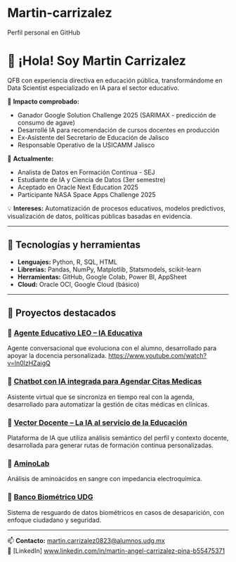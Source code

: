 # Martin-carrizalez
Perfil personal en GitHub
# 👋 ¡Hola! Soy Martin Carrizalez

QFB con experiencia directiva en educación pública, transformándome en Data Scientist especializado en IA para el sector educativo.

🎯 **Impacto comprobado:**
- Ganador Google Solution Challenge 2025 (SARIMAX - predicción de consumo de agave)
- Desarrollé IA para recomendación de cursos docentes en producción
- Ex-Asistente del Secretario de Educación de Jalisco
- Responsable Operativo de la USICAMM Jalisco

🚀 **Actualmente:**
- Analista de Datos en Formación Continua - SEJ
- Estudiante de IA y Ciencia de Datos (3er semestre)
- Aceptado en Oracle Next Education 2025
- Participante NASA Space Apps Challenge 2025

💡 **Intereses:** Automatización de procesos educativos, modelos predictivos, visualización de datos, políticas públicas basadas en evidencia.

---

## 🧠 Tecnologías y herramientas

- **Lenguajes:** Python, R, SQL, HTML
- **Librerías:** Pandas, NumPy, Matplotlib, Statsmodels, scikit-learn
- **Herramientas:** GitHub, Google Colab, Power BI, AppSheet
- **Cloud:** Oracle OCI, Google Cloud (básico)

---

## 📌 Proyectos destacados

### 🔹 [Agente Educativo LEO – IA Educativa](https://agente-educativo-leo-gxcgxvns77c4kis7zkpyxf.streamlit.app/)
Agente conversacional que evoluciona con el alumno, desarrollado para apoyar la docencia personalizada.
https://www.youtube.com/watch?v=ln0lzHZaigQ

### 🔹 [Chatbot con IA integrada para Agendar Citas Medicas](https://chatbot-con-llm-de-groq-wyvgt4exfavpsjzzhm9p3d.streamlit.app/)
Asistente virtual que se sincroniza en tiempo real con la agenda, desarrollado para automatizar la gestión de citas médicas en clínicas.

### 🔹 [Vector Docente – La IA al servicio de la Educación](https://vector-docente.streamlit.app/)
Plataforma de IA que utiliza análisis semántico del perfil y contexto docente, desarrollada para generar rutas de formación continua personalizadas.

### 🔹 [AminoLab](https://github.com/TU_REPO_AQUÍ)
Análisis de aminoácidos en sangre con impedancia electroquímica.

### 🔹 [Banco Biométrico UDG](https://www.youtube.com/watch?v=GmPPjUw7RbE)
Sistema de resguardo de datos biométricos en casos de desaparición, con enfoque ciudadano y seguridad.

---

📫 **Contacto:** martin.carrizalez0823@alumnos.udg.mx  
🔗 [LinkedIn] www.linkedin.com/in/martin-angel-carrizalez-pina-b55475371
